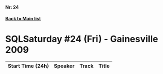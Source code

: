 #### Nr: 24
#### [Back to Main list](index.md)
# SQLSaturday #24 (Fri) - Gainesville 2009
Start Time (24h)|Speaker|Track|Title
---|---|---|---
